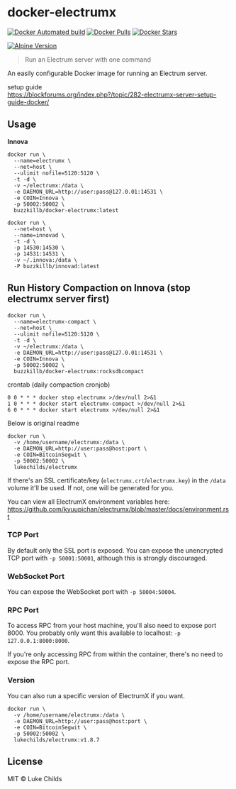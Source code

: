 
# docker-electrumx
[![Docker Automated build](https://img.shields.io/docker/automated/buzzkillb/docker-electrumx.svg?style=for-the-badge&logo=docker)](https://hub.docker.com/r/buzzkillb/docker-electrumx/)
[![Docker Pulls](https://img.shields.io/docker/pulls/buzzkillb/docker-electrumx.svg?style=for-the-badge&logo=docker)](https://hub.docker.com/r/buzzkillb/docker-electrumx/)
[![Docker Stars](https://img.shields.io/docker/stars/buzzkillb/docker-electrumx.svg?style=for-the-badge&logo=docker)](https://hub.docker.com/r/buzzkillb/docker-electrumx/)

[![Alpine Version](https://img.shields.io/badge/Alpine%20version-v3.11-green.svg?style=for-the-badge)](https://alpinelinux.org/)

> Run an Electrum server with one command

An easily configurable Docker image for running an Electrum server.

setup guide  
https://blockforums.org/index.php?/topic/282-electrumx-server-setup-guide-docker/

## Usage
**Innova**
```
docker run \
  --name=electrumx \
  --net=host \
  --ulimit nofile=5120:5120 \
  -t -d \
  -v ~/electrumx:/data \
  -e DAEMON_URL=http://user:pass@127.0.01:14531 \
  -e COIN=Innova \
  -p 50002:50002 \
  buzzkillb/docker-electrumx:latest
```
```
docker run \
  --net=host \
  --name=innovad \
  -t -d \
  -p 14530:14530 \
  -p 14531:14531 \
  -v ~/.innova:/data \
  -P buzzkillb/innovad:latest
```
## Run History Compaction on Innova (stop electrumx server first)  
```
docker run \
  --name=electrumx-compact \
  --net=host \
  --ulimit nofile=5120:5120 \
  -t -d \
  -v ~/electrumx:/data \
  -e DAEMON_URL=http://user:pass@127.0.01:14531 \
  -e COIN=Innova \
  -p 50002:50002 \
  buzzkillb/docker-electrumx:rocksdbcompact
  ```
crontab (daily compaction cronjob)  
```
0 0 * * * docker stop electrumx >/dev/null 2>&1
1 0 * * * docker start electrumx-compact >/dev/null 2>&1
6 0 * * * docker start electrumx >/dev/null 2>&1
```

Below is original readme
```
docker run \
  -v /home/username/electrumx:/data \
  -e DAEMON_URL=http://user:pass@host:port \
  -e COIN=BitcoinSegwit \
  -p 50002:50002 \
  lukechilds/electrumx
```

If there's an SSL certificate/key (`electrumx.crt`/`electrumx.key`) in the `/data` volume it'll be used. If not, one will be generated for you.

You can view all ElectrumX environment variables here: https://github.com/kyuupichan/electrumx/blob/master/docs/environment.rst

### TCP Port

By default only the SSL port is exposed. You can expose the unencrypted TCP port with `-p 50001:50001`, although this is strongly discouraged.

### WebSocket Port

You can expose the WebSocket port with `-p 50004:50004`.

### RPC Port

To access RPC from your host machine, you'll also need to expose port 8000. You probably only want this available to localhost: `-p 127.0.0.1:8000:8000`.

If you're only accessing RPC from within the container, there's no need to expose the RPC port.

### Version

You can also run a specific version of ElectrumX if you want.

```
docker run \
  -v /home/username/electrumx:/data \
  -e DAEMON_URL=http://user:pass@host:port \
  -e COIN=BitcoinSegwit \
  -p 50002:50002 \
  lukechilds/electrumx:v1.8.7
```

## License

MIT © Luke Childs
